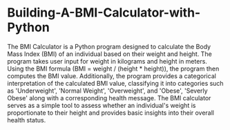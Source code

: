 # Building-A-BMI-Calculator-with-Python
The BMI Calculator is a Python program designed to calculate the Body Mass Index (BMI) of an individual based on their weight and height. 
The program takes user input for weight in kilograms and height in meters. Using the BMI formula (BMI = weight / (height * height)), the program then computes the BMI value. 
Additionally, the program provides a categorical interpretation of the calculated BMI value, classifying it into categories such as 'Underweight', 'Normal Weight', 'Overweight', and 'Obese', 'Severly Obese' along with a corresponding health message. 
The BMI calculator serves as a simple tool to assess whether an individual's weight is proportionate to their height and provides basic insights into their overall health status.
